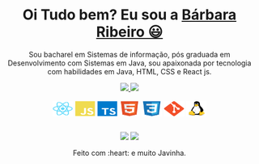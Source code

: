 <div>
  
  <h1 align="center">
    Oi Tudo bem? Eu sou a 
    <a href="https://www.linkedin.com/in/barbara-caroline-ribeiro/">Bárbara Ribeiro 😃️</a>
  </h1>
  
  <p align="center">
    Sou bacharel em Sistemas de informação, pós graduada em Desenvolvimento com Sistemas em Java, sou apaixonada por tecnologia com habilidades em Java, HTML, CSS e React js. 
   
  </p>
  
 
  
</div>

<div align="center">
  <a href="https://github.com/barbararibeiroo">
    <img height="150em" src="https://github-readme-stats.vercel.app/api?username=barbararibeiroo&count_private=true&include_all_commits=true&show_icons=true&theme=dracula&hide_border=false&show_owner=true"/>
    <img height="150em" src="https://github-readme-stats.vercel.app/api/top-langs/?username=barbararibeiroo&theme=dracula&hide_border=false&&layout=compact"/>
  </a>
</div>

<div align="center" valign="top"><br>
  <img align="center" alt="React" height="30" width="40" src="https://raw.githubusercontent.com/devicons/devicon/master/icons/react/react-original.svg">
  <img align="center" alt="Js" height="30" width="40" src="https://raw.githubusercontent.com/devicons/devicon/master/icons/javascript/javascript-plain.svg">
  <img align="center" alt="Js" height="30" width="40" src="https://raw.githubusercontent.com/devicons/devicon/master/icons/typescript/typescript-plain.svg">
  <img align="center" alt="HTML" height="30" width="40" src="https://raw.githubusercontent.com/devicons/devicon/master/icons/html5/html5-original.svg">
  <img align="center" alt="CSS" height="30" width="40" src="https://raw.githubusercontent.com/devicons/devicon/master/icons/css3/css3-original.svg">
    <img align="center" alt="git" height="30" width="40" src="https://raw.githubusercontent.com/devicons/devicon/master/icons/git/git-original.svg">
  <img align="center" alt="linux" height="30" width="40" src="https://raw.githubusercontent.com/devicons/devicon/master/icons/linux/linux-original.svg">
</div><br>

<div align="center">


  <a href="https://www.linkedin.com/in/barbara-caroline-ribeiro/" target="_blank"><img src="https://img.shields.io/badge/-LinkedIn-%230077B5?style=for-the-badge&logo=linkedin&logoColor=white" target="_blank"></a> 
  <a href="mailto:barbararibeiro18@gmail.com"><img src="https://img.shields.io/badge/-Gmail-%23333?style=for-the-badge&logo=gmail&logoColor=white" target="_blank"></a>
</div>

<div align="center">
  <p>Feito com :heart: e muito Javinha.</p>
</div>
